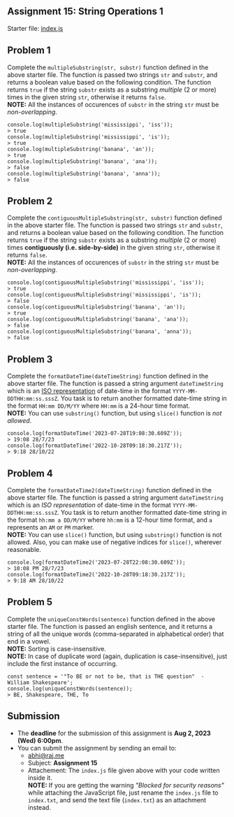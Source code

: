 ## Assignment 15: String Operations 1

Starter file: [index.js](./index.js)

## Problem 1

Complete the `multipleSubstring(str, substr)` function defined in the above starter file. The function is passed two strings `str` and `substr`, and returns a boolean value based on the following condition. The function returns `true` if the string `substr` exists as a substring _multiple_ (2 or more) times in the given string `str`, otherwise it returns `false`.  
**NOTE:** All the instances of occurences of `substr` in the string `str` must be _non-overlapping_.

```
console.log(multipleSubstring('mississippi', 'iss'));
> true
console.log(multipleSubstring('mississippi', 'is'));
> true
console.log(multipleSubstring('banana', 'an'));
> true
console.log(multipleSubstring('banana', 'ana'));
> false
console.log(multipleSubstring('banana', 'anna'));
> false
```

## Problem 2

Complete the `contiguousMultipleSubstring(str, substr)` function defined in the above starter file. The function is passed two strings `str` and `substr`, and returns a boolean value based on the following condition. The function returns `true` if the string `substr` exists as a substring _multiple_ (2 or more) times **contiguously (i.e. side-by-side)** in the given string `str`, otherwise it returns `false`.  
**NOTE:** All the instances of occurences of `substr` in the string `str` must be _non-overlapping_.

```
console.log(contiguousMultipleSubstring('mississippi', 'iss'));
> true
console.log(contiguousMultipleSubstring('mississippi', 'is'));
> false
console.log(contiguousMultipleSubstring('banana', 'an'));
> true
console.log(contiguousMultipleSubstring('banana', 'ana'));
> false
console.log(contiguousMultipleSubstring('banana', 'anna'));
> false
```

## Problem 3

Complete the `formatDateTime(dateTimeString)` function defined in the above starter file. The function is passed a string argument `dateTimeString` which is an [ISO representation](https://developer.mozilla.org/en-US/docs/Web/JavaScript/Reference/Global_Objects/Date/toISOString) of date-time in the format `YYYY-MM-DDTHH:mm:ss.sssZ`. You task is to return another formatted date-time string in the format `HH:mm DD/M/YY` where `HH:mm` is a 24-hour time format.  
**NOTE:** You can use `substring()` function, but using `slice()` function is _not allowed_.

```
console.log(formatDateTime('2023-07-28T19:08:30.609Z'));
> 19:08 28/7/23
console.log(formatDateTime('2022-10-28T09:18:30.217Z'));
> 9:18 28/10/22
```

## Problem 4

Complete the `formatDateTime2(dateTimeString)` function defined in the above starter file. The function is passed a string argument `dateTimeString` which is an _ISO representation_ of date-time in the format `YYYY-MM-DDTHH:mm:ss.sssZ`. You task is to return another formatted date-time string in the format `hh:mm a DD/M/YY` where `hh:mm` is a 12-hour time format, and `a` represents an `AM` or `PM` marker.  
**NOTE:** You can use `slice()` function, but using `substring()` function is not allowed. Also, you can make use of negative indices for `slice()`, wherever reasonable.

```
console.log(formatDateTime2('2023-07-28T22:08:30.609Z'));
> 10:08 PM 28/7/23
console.log(formatDateTime2('2022-10-28T09:18:30.217Z'));
> 9:18 AM 28/10/22
```

## Problem 5

Complete the `uniqueConstWords(sentence)` function defined in the above starter file. The function is passed an english sentence, and it returns a string of all the unique words (comma-separated in alphabetical order) that end in a vowel.  
**NOTE:** Sorting is case-insensitive.  
**NOTE:** In case of duplicate word (again, duplication is case-insensitive), just include the first instance of occurring.

```
const sentence = '"To BE or not to be, that is THE question"  -  William Shakespeare';
console.log(uniqueConstWords(sentence));
> BE, Shakespeare, THE, To
```

## Submission
* The **deadline** for the submission of this assignment is **Aug 2, 2023 (Wed) 6:00pm**.
* You can submit the assignment by sending an email to:
  - [abhi@raj.me](mailto:abhi@raj.me)
  - Subject: **Assignment 15**
  - Attachement: The `index.js` file given above with your code written inside it.  
  **NOTE:** If you are getting the warning _"Blocked for security reasons"_ while attaching the JavaScript file, just rename the `index.js` file to `index.txt`, and send the text file (`index.txt`) as an attachment instead.
